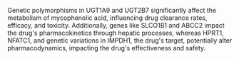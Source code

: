 Genetic polymorphisms in UGT1A9 and UGT2B7 significantly affect the metabolism of mycophenolic acid, influencing drug clearance rates, efficacy, and toxicity. Additionally, genes like SLCO1B1 and ABCC2 impact the drug's pharmacokinetics through hepatic processes, whereas HPRT1, NFATC1, and genetic variations in IMPDH1, the drug's target, potentially alter pharmacodynamics, impacting the drug's effectiveness and safety.